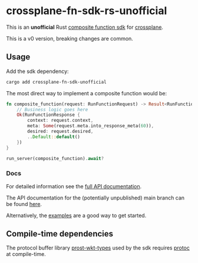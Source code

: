 # crossplane-fn-sdk-rs-unofficial

This is an **unofficial** Rust [composite function sdk](https://docs.crossplane.io/latest/guides/write-a-composition-function-in-go/) 
for  [crossplane](https://www.crossplane.io/).

This is a v0 version, breaking changes are common.

## Usage

Add the sdk dependency:
```bash
cargo add crossplane-fn-sdk-unofficial
```
The most direct way to implement a composite function would be:
```rust
fn composite_function(request: RunFunctionRequest) -> Result<RunFunctionResponse,Status> {
    // Business logic goes here
    Ok(RunFunctionResponse {
        context: request.context,
        meta: Some(request.meta.into_response_meta(60)),
        desired: request.desired,
        ..Default::default()
    })
}

run_server(composite_function).await?
```

### Docs
For detailed information see the [full API documentation](https://docs.rs/crossplane-fn-sdk-unofficial/0.1.0/crossplane_fn_sdk_unofficial/).

The API documentation for the (potentially unpublished) main branch can be found [here](https://ngergs.github.io/crossplane-fn-sdk-rs-unofficial/).

Alternatively, the [examples](https://github.com/ngergs/crossplane-fn-sdk-rs-unofficial/tree/main/example) are a good way to get started.

## Compile-time dependencies

The protocol buffer library [prost-wkt-types](https://docs.rs/prost-wkt-types/latest/prost_wkt_types) used by the sdk requires [protoc](https://protobuf.dev/installation/) at compile-time.